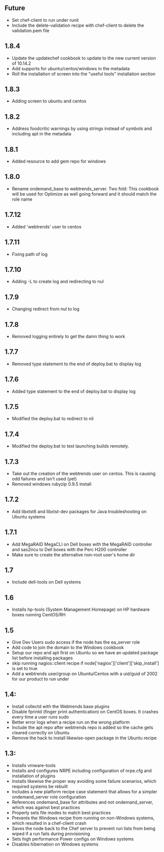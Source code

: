 ## Future

 * Set chef-client to run under runit
 * Include the delete-validation recipe with chef-client to delete the validation.pem file

## 1.8.4
 * Update the updatechef cookbook to update to the new current version of 10.14.2
 * Add supports for ubuntu/centos/windows in the metadata
 * Roll the installation of screen into the "useful tools" installation section

## 1.8.3
 * Adding screen to ubuntu and centos

## 1.8.2
 * Address foodcritic warnings by using strings instead of symbols and including apt in the metadata

## 1.8.1
 * Added resource to add gem repo for windows

## 1.8.0
 * Rename ondemand_base to webtrends_server.  Two fold:  This cookbook will be used for Optimize as well going forward and it should match the role name

## 1.7.12
 * Added 'webtrends' user to centos

## 1.7.11
 * Fixing path of log

## 1.7.10
 * Adding -L to create log and redirecting to nul

## 1.7.9
 * Changing redirect from nul to log

## 1.7.8
 * Removed logging entirely to get the damn thing to work

## 1.7.7
 * Removed type statement to the end of deploy.bat to display log

## 1.7.6
 * Added type statement to the end of deploy.bat to display log

## 1.7.5
 * Modified the deploy.bat to redirect to nil

## 1.7.4
 * Modified the deploy.bat to test launching builds remotely.

## 1.7.3
 * Take out the creation of the webtrends user on centos.  This is causing odd failures and isn't used (yet)
 * Removed windows rubyzip 0.9.5 install

## 1.7.2
 * Add libxtst6 and libxtst-dev packages for Java troubleshooting on Ubuntu systems

## 1.7.1
 * Add MegaRAID MegaCLI on Dell boxes with the MegaRAID controller and sas2ircu to Dell boxes with the Perc H200 controller
 * Make sure to create the alternative non-root user's home dir

## 1.7
 * Include dell-tools on Dell systems

## 1.6
 * Installs hp-tools (System Management Homepage) on HP hardware boxes running CentOS/RH

## 1.5
 * Give Dev Users sudo access if the node has the ea_server role
 * Add code to join the domain to the Windows cookbook
 * Setup our repo and apt first on Ubuntu so we have an updated package list before installing packages
 * skip running nagios::client recipe if node['nagios']['client']['skip_install'] is set to true
 * Add a webtrends user/group on Ubuntu/Centos with a uid/guid of 2002 for our product to run under

## 1.4:
 * Install collectd with the Webtrends base plugins
 * Disable fprintd (finger print authentication) on CentOS boxes.  It crashes every time a user runs sudo
 * Better error logs when a recipe run on the wrong platform
 * Include the apt repo after webtrends repo is added so the cache gets cleared correctly on Ubuntu
 * Remove the hack to install likewise-open package in the Ubuntu recipe

## 1.3:
 * Installs vmware-tools
 * Installs and configures NRPE including configuration of nrpe.cfg and installation of plugins
 * Installs likewise the proper way avoiding some failure scenarios, which required systems be rebuilt
 * Includes a new platform recipe case statement that allows for a simpler ondemand_server role configuration
 * References ondemand_base for attributes and not ondemand_server, which was against best practices
 * Properly sets file modes to match best practices
 * Prevents the Windows recipe from running on non-Windows systems, which resulted in a chef-client crash
 * Saves the node back to the Chef server to prevent run lists from being wiped if a run fails during provisioning
 * Sets high performance Power configs on Windows systems
 * Disables hibernation on Windows systems
